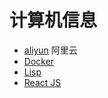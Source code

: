 # 计算机信息
- [aliyun](https://github.com/keer2345/reading-notes/tree/main/it/aliyun) 阿里云
- [Docker](https://github.com/keer2345/reading-notes/tree/main/it/docker)
- [Lisp](https://github.com/keer2345/reading-notes/tree/main/it/lisp)
- [React JS](https://github.com/keer2345/reading-notes/tree/main/it/react)
